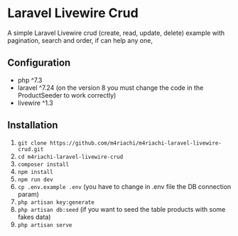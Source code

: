 # Laravel Livewire Crud

A simple Laravel Livewire crud (create, read, update, delete) example with pagination, search and order, if can help any one, 

## Configuration
- php ^7.3 
- laravel ^7.24 (on the version 8 you must change the code in the ProductSeeder to work correctly)
- livewire ^1.3

## Installation

1. `git clone https://github.com/m4riachi/m4riachi-laravel-livewire-crud.git`
2. `cd m4riachi-laravel-livewire-crud`
3. `composer install`
4. `npm install`
5. `npm run dev`
6. `cp .env.example .env` (you have to change in .env file the DB connection param)
7. `php artisan key:generate`
8. `php artisan db:seed` (if you want to seed the table products with some fakes data)
9. `php artisan serve`
